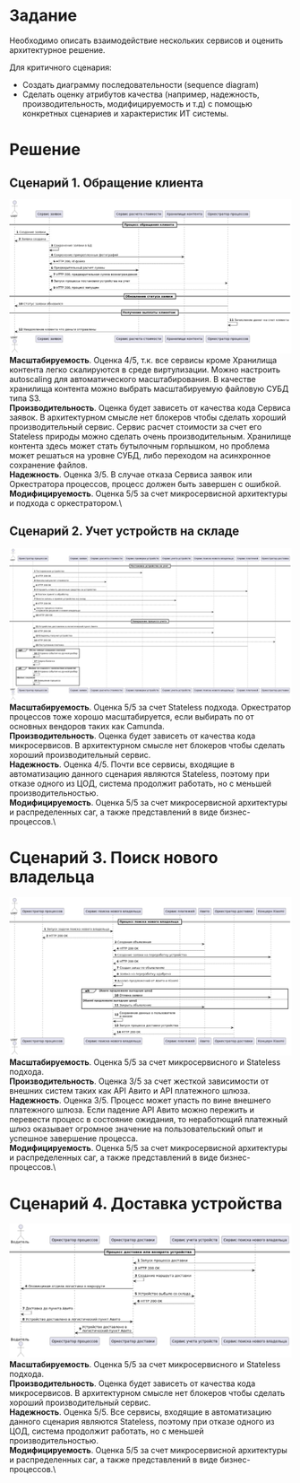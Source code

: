 # Задание

Необходимо описать взаимодействие нескольких сервисов и оценить архитектурное решение.

Для критичного сценария:

* Создать диаграмму последовательности (sequence diagram)
* Сделать оценку атрибутов качества (например, надежность, производительность, модифицируемость и т.д) с помощью конкретных сценариев и характеристик ИТ системы.

# Решение
## Сценарий 1. Обращение клиента
![diagram1.png](diagram1.png)
**Масштабируемость**. Оценка 4/5, т.к. все сервисы кроме Хранилища контента легко скалируются в среде виртулизации. Можно настроить autoscaling для автоматического масштабирования. В качестве хранилища контента можно выбрать масштабируемую файловую СУБД типа S3.\
**Производительность**. Оценка будет зависеть от качества кода Сервиса заявок. В архитектурном смысле нет блокеров чтобы сделать хороший производительный сервис.
Сервис расчет стоимости за счет его Stateless природы можно сделать очень производительным. Хранилище контента здесь может стать бутылочным горлышком, но проблема может решаться на уровне СУБД, либо переходом на асинхронное сохранение файлов.\
**Надежность**. Оценка 3/5. В случае отказа Сервиса заявок или Оркестратора процессов, процесс должен быть завершен с ошибкой.\
**Модифицируемость**. Оценка 5/5 за счет микросервисной архитектуры и подхода с оркестратором.\

## Сценарий 2. Учет устройств на складе
![diagram2.png](diagram2.png)
**Масштабируемость**. Оценка 5/5 за счет Stateless подхода. Оркестратор процессов тоже хорошо масштабируется, если выбирать по от основных вендоров таких как Camunda.\
**Производительность**. Оценка будет зависеть от качества кода микросервисов. В архитектурном смысле нет блокеров чтобы сделать хороший производительный сервис.\
**Надежность**. Оценка 4/5. Почти все сервисы, входящие в автоматизацию данного сценария являются Stateless, поэтому при отказе одного из ЦОД, система продолжит работать, но с меньшей производительностью.\
**Модифицируемость**. Оценка 5/5 за счет микросервисной архитектуры и распределенных саг, а также представлений в виде бизнес-процессов.\

# Сценарий 3. Поиск нового владельца
![diagram3.png](diagram3.png)
**Масштабируемость**. Оценка 5/5 за счет микросервисного и Stateless подхода.\
**Производительность**. Оценка 3/5 за счет жесткой зависимости от внешних систем таких как API Авито и API платежного шлюза.\
**Надежность**. Оценка 3/5. Процесс может упасть по вине внешнего платежного шлюза. Если падение API Авито можно пережить и перевести процесс в состояние ожидания, то неработющий платежный шлюз оказывает огромное значение на пользовательский опыт и успешное завершение процесса.\
**Модифицируемость**. Оценка 5/5 за счет микросервисной архитектуры и распределенных саг, а также представлений в виде бизнес-процессов.\

# Сценарий 4. Доставка устройства
![diagram4.png](diagram4.png)
**Масштабируемость**. Оценка 5/5 за счет микросервисного и Stateless подхода.\
**Производительность**. Оценка будет зависеть от качества кода микросервисов. В архитектурном смысле нет блокеров чтобы сделать хороший производительный сервис.\
**Надежность**. Оценка 5/5. Все сервисы, входящие в автоматизацию данного сценария являются Stateless, поэтому при отказе одного из ЦОД, система продолжит работать, но с меньшей производительностью.\
**Модифицируемость**. Оценка 5/5 за счет микросервисной архитектуры и распределенных саг, а также представлений в виде бизнес-процессов.\